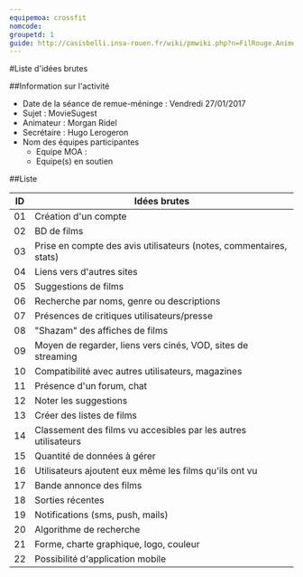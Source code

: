 ```yaml
---
equipemoa: crossfit
nomcode: 
groupetd: 1
guide: http://casisbelli.insa-rouen.fr/wiki/pmwiki.php?n=FilRouge.AnimerRemueMeninge
---
```


#Liste d'idées brutes

##Information sur l'activité
- Date de la séance de remue-méninge : Vendredi 27/01/2017
- Sujet : MovieSugest
- Animateur : Morgan Ridel
- Secrétaire : Hugo Lerogeron
- Nom des équipes participantes
  - Equipe MOA : 
  - Equipe(s) en soutien

##Liste

| ID 	| Idées brutes 	|
|----	|--------------	|
| 01 	| Création d'un compte|
| 02 	| BD de films |
| 03 	| Prise en compte des avis utilisateurs (notes, commentaires, stats) |
| 04 	| Liens vers d'autres sites	|
| 05	| Suggestions de films |
| 06 	| Recherche par noms, genre ou descriptions |
| 07 	| Présences de critiques utilisateurs/presse |
| 08 	| "Shazam" des affiches de films |
| 09 	| Moyen de regarder, liens vers cinés, VOD, sites de streaming |
| 10 	| Compatibilité avec autres utilisateurs, magazines |
| 11 	| Présence d'un forum, chat |
| 12 	| Noter les suggestions |
| 13 	| Créer des listes de films	|
| 14	| Classement des films vu accesibles par les autres utilisateurs |
| 15 	| Quantité de données à gérer |
| 16 	| Utilisateurs ajoutent eux même les films qu'ils ont vu |
| 17 	| Bande annonce des films |
| 18 	| Sorties récentes |
| 19 	| Notifications (sms, push, mails) |
| 20 	| Algorithme de recherche |
| 21 	| Forme, charte graphique, logo, couleur |
| 22 	| Possibilité d'application mobile |
